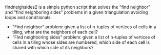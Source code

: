 findneighsides2 is a simple python script that solves the "find neighbor" and "find neighboring sides" problems in a given triangulation avoiding loops and conditionals.

- "Find neighbor" problem: given a list of n-tuples of vertices of cells in a tiling, what are the neighbors of each cell?
- "Find neighboring sides" problem: given a list of n-tuples of vertices of cells in a tiling whose sides are numbered, which side of each cell is shared with which side of its neighbors?
